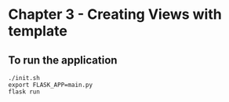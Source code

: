 Chapter 3 - Creating Views with template
========================================

To run the application
----------------------

```
./init.sh
export FLASK_APP=main.py
flask run
```
